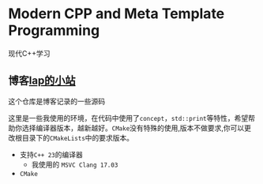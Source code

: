 # Modern CPP and Meta Template Programming
现代C++学习

## 博客[lap的小站](www.blog.lap-lace.top)

这个仓库是博客记录的一些源码

这里是一些我使用的环境，在代码中使用了`concept`，`std::print`等特性，希望帮助你选择编译器版本，越新越好。`CMake`没有特殊的使用,版本不做要求,你可以更改根目录下的`CMakeLists`中的要求版本。

- 支持`C++ 23`的编译器
  - 我使用的 `MSVC Clang 17.03`
- `CMake`
